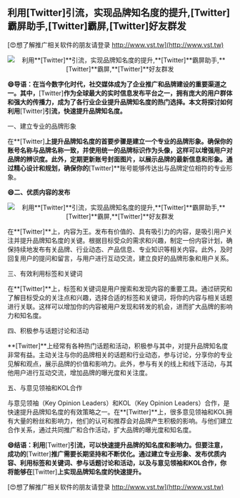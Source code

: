 ## **利用**[Twitter]**引流，实现品牌知名度的提升,**[Twitter]**霸屏助手,**[Twitter]**霸屏,**[Twitter]**好友群发**

[😍想了解推广相关软件的朋友请登录 http://www.vst.tw](http://www.vst.tw)

 <center><img src="https://vst.tw/MP4/tuiguang/png/5.png" alt="利用**[Twitter]**引流，实现品牌知名度的提升,**[Twitter]**霸屏助手,**[Twitter]**霸屏,**[Twitter]**好友群发"></center>

**😄导语：在当今数字化时代，社交媒体成为了企业推广和品牌建设的重要渠道之一。其中，**[Twitter]**作为全球最大的实时信息发布平台之一，拥有庞大的用户群体和强大的传播力，成为了各行业企业提升品牌知名度的热门选择。本文将探讨如何利用**[Twitter]**引流，快速提升品牌知名度。**

一、建立专业的品牌形象

在**[Twitter]**上提升品牌知名度的首要步骤是建立一个专业的品牌形象。确保你的账号名称与品牌名称一致，并使用统一的品牌标识作为头像，这样可以增强用户对品牌的辨识度。此外，定期更新账号封面图片，以展示品牌的最新信息和形象。通过精心设计和规划，确保你的**[Twitter]**账号能够传达出与品牌定位相符的专业形象。

**😄二、优质内容的发布**

 <center><img src="https://vst.tw/MP4/tuiguang/png/3.png" alt="利用**[Twitter]**引流，实现品牌知名度的提升,**[Twitter]**霸屏助手,**[Twitter]**霸屏,**[Twitter]**好友群发"></center>

在**[Twitter]**上，内容为王。发布有价值的、具有吸引力的内容，是吸引用户关注并提升品牌知名度的关键。根据目标受众的需求和兴趣，制定一份内容计划，确保持续地发布有关品牌、行业动态、产品信息、专业知识等相关内容。此外，及时回复用户的提问和留言，与用户进行互动交流，建立良好的品牌形象和用户关系。

三、有效利用标签和关键词

在**[Twitter]**上，标签和关键词是用户搜索和发现内容的重要工具。通过研究和了解目标受众的关注点和兴趣，选择合适的标签和关键词，将你的内容与相关话题进行关联。这样可以增加你的内容被用户发现和转发的机会，进而扩大品牌的影响力和知名度。

四、积极参与话题讨论和活动

**[Twitter]**上经常有各种热门话题和活动，积极参与其中，对提升品牌知名度非常有益。主动关注与你的品牌相关的话题和行业动态，参与讨论，分享你的专业见解和观点，展示品牌的价值和影响力。此外，参与有关的线上和线下活动，与其他用户进行互动交流，增加品牌的曝光度和关注度。

五、与意见领袖和KOL合作

与意见领袖（Key Opinion Leaders）和KOL（Key Opinion Leaders）合作，是快速提升品牌知名度的有效策略之一。在**[Twitter]**上，很多意见领袖和KOL拥有大量的粉丝和影响力，他们的认可和推荐会对品牌产生积极的影响。与他们建立合作关系，通过共同推广和合作活动，扩大品牌的曝光度和知名度。

**😄结语：利用**[Twitter]**引流，可以快速提升品牌的知名度和影响力。但要注意，成功的**[Twitter]**推广需要长期坚持和不断优化。通过建立专业形象、发布优质内容、利用标签和关键词、参与话题讨论和活动，以及与意见领袖和KOL合作，你将能够在**[Twitter]**上实现品牌知名度的快速提升。**

[😍想了解推广相关软件的朋友请登录 http://www.vst.tw](http://www.vst.tw)



